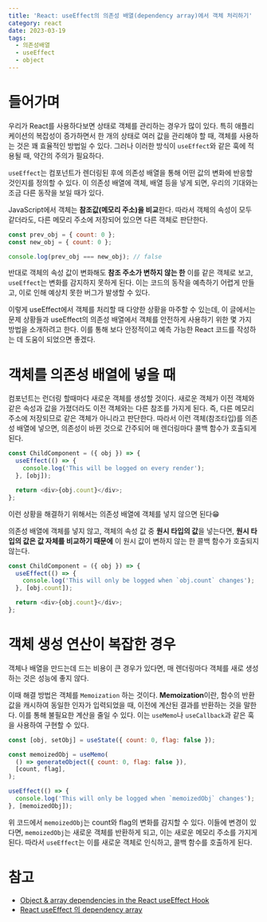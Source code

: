 ```yaml
---
title: 'React: useEffect의 의존성 배열(dependency array)에서 객체 처리하기'
category: react
date: 2023-03-19
tags:
  - 의존성배열
  - useEffect
  - object
---
```


# 들어가며

우리가 React를 사용하다보면 상태로 객체를 관리하는 경우가 많이 있다. 특히 애플리케이션의 복잡성이 증가하면서 한 개의 상태로 여러 값을 관리해야 할 때, 객체를 사용하는 것은 꽤 효율적인 방법일 수 있다. 그러나 이러한 방식이 `useEffect`와 같은 훅에 적용될 때, 약간의 주의가 필요하다.

`useEffect`는 컴포넌트가 렌더링된 후에 의존성 배열을 통해 어떤 값의 변화에 반응할 것인지를 정의할 수 있다. 이 의존성 배열에 객체, 배열 등을 넣게 되면, 우리의 기대와는 조금 다른 동작을 보일 때가 있다.

JavaScript에서 객체는 **참조값(메모리 주소)을 비교**한다. 따라서 객체의 속성이 모두 같더라도, 다른 메모리 주소에 저장되어 있으면 다른 객체로 판단한다.

```js
const prev_obj = { count: 0 };
const new_obj = { count: 0 };

console.log(prev_obj === new_obj); // false
```

반대로 객체의 속성 값이 변화해도 **참조 주소가 변하지 않는 한** 이를 같은 객체로 보고, `useEffect`는 변화를 감지하지 못하게 된다. 이는 코드의 동작을 예측하기 어렵게 만들고, 이로 인해 예상치 못한 버그가 발생할 수 있다.

이렇게 useEffect에서 객체를 처리할 때 다양한 상황을 마주할 수 있는데, 이 글에서는 문제 상황들과 useEffect의 의존성 배열에서 객체를 안전하게 사용하기 위한 몇 가지 방법을 소개하려고 한다. 이를 통해 보다 안정적이고 예측 가능한 React 코드를 작성하는 데 도움이 되었으면 좋겠다.

# 객체를 의존성 배열에 넣을 때

컴포넌트는 런더링 할때마다 새로운 객체를 생성할 것이다. 새로운 객체가 이전 객체와 같은 속성과 값을 가졌더라도 이전 객체와는 다른 참조를 가지게 된다. 즉, 다른 메모리 주소에 저장되므로 같은 객체가 아니라고 판단한다. 따라서 이런 객체(참조타입)를 의존성 배열에 넣으면, 의존성이 바뀐 것으로 간주되어 매 렌더링마다 콜백 함수가 호출되게 된다.

```js
const ChildComponent = ({ obj }) => {
  useEffect(() => {
    console.log('This will be logged on every render');
  }, [obj]);

  return <div>{obj.count}</div>;
};
```

이런 상황을 해결하기 위해서는 의존성 배열에 객체를 넣지 않으면 된다😁

의존성 배열에 객체를 넣지 않고, 객체의 속성 값 중 **원시 타입의 값**을 넣는다면, **원시 타입의 값은 값 자체를 비교하기 때문에** 이 원시 값이 변하지 않는 한 콜백 함수가 호출되지 않는다.

```js
const ChildComponent = ({ obj }) => {
  useEffect(() => {
    console.log('This will only be logged when `obj.count` changes');
  }, [obj.count]);

  return <div>{obj.count}</div>;
};
```

# 객체 생성 연산이 복잡한 경우

객체나 배열을 만드는데 드는 비용이 큰 경우가 있다면, 매 렌더링마다 객체를 새로 생성하는 것은 성능에 좋지 않다.

이때 해결 방법은 객체를 `Memoization` 하는 것이다. **Memoization**이란, 함수의 반환값을 캐시하여 동일한 인자가 입력되었을 때, 이전에 계산된 결과를 반환하는 것을 말한다. 이를 통해 불필요한 계산을 줄일 수 있다. 이는 `useMemo`나 `useCallback`과 같은 훅을 사용하여 구현할 수 있다.

```js
const [obj, setObj] = useState({ count: 0, flag: false });

const memoizedObj = useMemo(
  () => generateObject({ count: 0, flag: false }),
  [count, flag],
);

useEffect(() => {
  console.log('This will only be logged when `memoizedObj` changes');
}, [memoizedObj]);
```

위 코드에서 `memoizedObj`는 count와 flag의 변화를 감지할 수 있다. 이들에 변경이 있다면, `memoizedObj`는 새로운 객체를 반환하게 되고, 이는 새로운 메모리 주소를 가지게 된다. 따라서 `useEffect`는 이를 새로운 객체로 인식하고, 콜백 함수를 호출하게 된다.

# 참고

- [Object & array dependencies in the React useEffect Hook](https://www.benmvp.com/blog/object-array-dependencies-react-useEffect-hook/)
- [React useEffect 의 dependency array](https://sgwanlee.medium.com/useeffect%EC%9D%98-dependency-array-ebd15f35403a)
